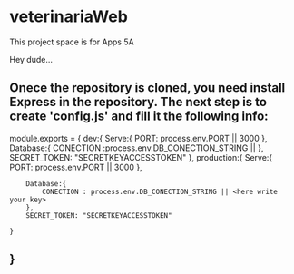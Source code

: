 # veterinariaWeb
This project space is for Apps 5A

Hey dude...

Onece the repository is cloned, you need install Express in the repository.
The next step is to create 'config.js' and fill it the following info:
--------------------------------------
module.exports = {
    dev:{
        Serve:{
            PORT: process.env.PORT || 3000
        },
        Database:{
            CONECTION :process.env.DB_CONECTION_STRING  || <here write your key>
        },
        SECRET_TOKEN: "SECRETKEYACCESSTOKEN"
    },
    production:{
        Serve:{
            PORT: process.env.PORT || 3000
        },
        
        Database:{
            CONECTION : process.env.DB_CONECTION_STRING || <here write your key>
        },
        SECRET_TOKEN: "SECRETKEYACCESSTOKEN"

    }
}
-----------------------------------------------
